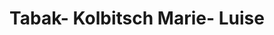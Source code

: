 ---
title: "Tabak- Kolbitsch Marie- Luise"
url: /klagenfurt-am-woerthersee/tabak-kolbitsch-marie-luise/
shop: Kiosk
---